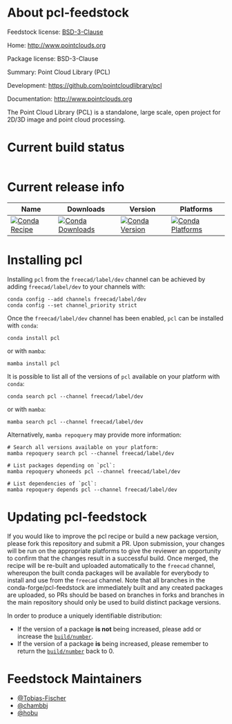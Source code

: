 About pcl-feedstock
===================

Feedstock license: [BSD-3-Clause](https://github.com/conda-forge/pcl-feedstock/blob/main/LICENSE.txt)

Home: http://www.pointclouds.org

Package license: BSD-3-Clause

Summary: Point Cloud Library (PCL)

Development: https://github.com/pointcloudlibrary/pcl

Documentation: http://www.pointclouds.org

The Point Cloud Library (PCL) is a standalone, large scale, open project for 2D/3D image and point cloud processing.


Current build status
====================


<table>
</table>

Current release info
====================

| Name | Downloads | Version | Platforms |
| --- | --- | --- | --- |
| [![Conda Recipe](https://img.shields.io/badge/recipe-pcl-green.svg)](https://anaconda.org/freecad/pcl) | [![Conda Downloads](https://img.shields.io/conda/dn/freecad/pcl.svg)](https://anaconda.org/freecad/pcl) | [![Conda Version](https://img.shields.io/conda/vn/freecad/pcl.svg)](https://anaconda.org/freecad/pcl) | [![Conda Platforms](https://img.shields.io/conda/pn/freecad/pcl.svg)](https://anaconda.org/freecad/pcl) |

Installing pcl
==============

Installing `pcl` from the `freecad/label/dev` channel can be achieved by adding `freecad/label/dev` to your channels with:

```
conda config --add channels freecad/label/dev
conda config --set channel_priority strict
```

Once the `freecad/label/dev` channel has been enabled, `pcl` can be installed with `conda`:

```
conda install pcl
```

or with `mamba`:

```
mamba install pcl
```

It is possible to list all of the versions of `pcl` available on your platform with `conda`:

```
conda search pcl --channel freecad/label/dev
```

or with `mamba`:

```
mamba search pcl --channel freecad/label/dev
```

Alternatively, `mamba repoquery` may provide more information:

```
# Search all versions available on your platform:
mamba repoquery search pcl --channel freecad/label/dev

# List packages depending on `pcl`:
mamba repoquery whoneeds pcl --channel freecad/label/dev

# List dependencies of `pcl`:
mamba repoquery depends pcl --channel freecad/label/dev
```




Updating pcl-feedstock
======================

If you would like to improve the pcl recipe or build a new
package version, please fork this repository and submit a PR. Upon submission,
your changes will be run on the appropriate platforms to give the reviewer an
opportunity to confirm that the changes result in a successful build. Once
merged, the recipe will be re-built and uploaded automatically to the
`freecad` channel, whereupon the built conda packages will be available for
everybody to install and use from the `freecad` channel.
Note that all branches in the conda-forge/pcl-feedstock are
immediately built and any created packages are uploaded, so PRs should be based
on branches in forks and branches in the main repository should only be used to
build distinct package versions.

In order to produce a uniquely identifiable distribution:
 * If the version of a package **is not** being increased, please add or increase
   the [``build/number``](https://docs.conda.io/projects/conda-build/en/latest/resources/define-metadata.html#build-number-and-string).
 * If the version of a package **is** being increased, please remember to return
   the [``build/number``](https://docs.conda.io/projects/conda-build/en/latest/resources/define-metadata.html#build-number-and-string)
   back to 0.

Feedstock Maintainers
=====================

* [@Tobias-Fischer](https://github.com/Tobias-Fischer/)
* [@chambbj](https://github.com/chambbj/)
* [@hobu](https://github.com/hobu/)

